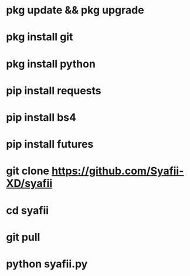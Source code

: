 # pkg update && pkg upgrade

# pkg install git

# pkg install python

# pip install requests

# pip install bs4

# pip install futures

# git clone https://github.com/Syafii-XD/syafii

# cd syafii

# git pull

# python syafii.py

